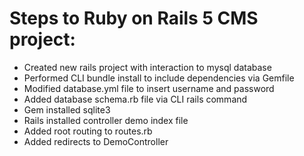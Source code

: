 # Steps to Ruby on Rails 5 CMS project:


* Created new rails project with interaction to mysql database
* Performed CLI bundle install to include dependencies via Gemfile
* Modified database.yml file to insert username and password
* Added database schema.rb file via CLI rails command
* Gem installed sqlite3
* Rails installed controller demo index file
* Added root routing to routes.rb
* Added redirects to DemoController

